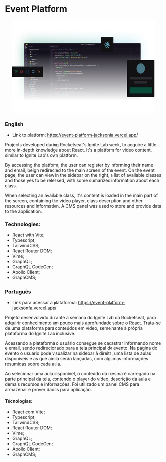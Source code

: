 # Event Platform

<p align="center">
  <img width="460" height="300" src="src/assets/code-mockup.png">
</p>

### English

- Link to platform: https://event-platform-jacksonfa.vercel.app/

Projects developed during Rocketseat's Ignite Lab week, to acquire a little more in-depth knowledge about React.
It's a platform for video content, similar to Ignite Lab's own platform.

By accessing the platform, the user can register by informing their name and email, beign redirected to the main screen of the event.
On the event page, the user can view in the sidebar on the right, a list of available classes and those yes to be released, with some sumarized information about each class.

When selecting an available class, it's content is loaded in the main part of the screen, containing the video player, class description and other resources and information.
A CMS panel was used to store and provide data to the application.

### Technologies:
- React with Vite;
- Typescript;
- TailwindCSS;
- React Router DOM;
- Vime;
- GraphQL;
- GraphQL CodeGen;
- Apollo Client;
- GraphCMS;

##
### Português

- Link para acessar a plataforma: https://event-platform-jacksonfa.vercel.app/

Projeto desenvolvido durante a semana do Ignite Lab da Rocketseat, para adquirir conhecimento um pouco mais aprofundado sobre o React.
Trata-se de uma plataforma para conteúdos em vídeo, semelhante à própria plataforma do Ignite Lab inclusive.

Acessando a plataforma o usuário consegue se cadastrar informando nome e email, sendo redirecionado para a tela principal do evento.
Na página do evento o usuário pode visualizar na sidebar à direita, uma lista de aulas disponíveis e as que ainda serão lançadas, com algumas informações resumidas sobre cada aula.

Ao selecionar uma aula disponível, o conteúdo da mesma é carregado na parte principal da tela, contendo o player do vídeo, descrição da aula e demais recursos e informações.
Foi utilizado um painel CMS para armazenar e prover dados para aplicação.

#### Técnologias:
- React com Vite;
- Typescript;
- TailwindCSS;
- React Router DOM;
- Vime;
- GraphQL;
- GraphQL CodeGen;
- Apollo Client;
- GraphCMS;
